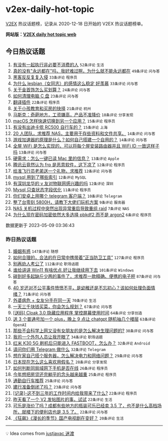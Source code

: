 # v2ex-daily-hot-topic

[V2EX](https://www.v2ex.com/) 热议话题榜，记录从 2020-12-18 日开始的 V2EX 热议话题榜单。

**网站版：[V2EX daily hot topic web](https://boojack.github.io/v2ex-daily-hot-topic-web/)**

## 今日热议话题

<!-- TODAY BEGIN -->

1. [有没有一起执行非必要不消费的人](https://www.v2ex.com/t/938467) `52条评论` `生活`
1. [真的没有"永远都在"吗，我好难过啊，为什么就不能永远都在](https://www.v2ex.com/t/938493) `49条评论` `问与答`
1. [黑客反反复复入侵](https://www.v2ex.com/t/938497) `33条评论` `程序员`
1. [为什么 lesbian（女同志）的感情这么稳定 好羡慕](https://www.v2ex.com/t/938487) `33条评论` `问与答`
1. [关于金首饰怎么买划算？](https://www.v2ex.com/t/938470) `24条评论` `问与答`
1. [如何清理电脑 C 盘](https://www.v2ex.com/t/938464) `23条评论` `问与答`
1. [翻译插件](https://www.v2ex.com/t/938453) `22条评论` `程序员`
1. [关于小孩教育和买房的抉择](https://www.v2ex.com/t/938468) `21条评论` `杭州`
1. [马斯克：奇葩地方，工资嫌高，产品不准降价](https://www.v2ex.com/t/938506) `18条评论` `分享发现`
1. [macOS 怎样快速切换到另一个应用？](https://www.v2ex.com/t/938510) `15条评论` `程序员`
1. [有没有出迪卡侬 RC500 自行车的？](https://www.v2ex.com/t/938461) `15条评论` `上海`
1. [20 人团队，求推荐 NAS，主要用于存些资料和文件共享。](https://www.v2ex.com/t/938472) `14条评论` `问与答`
1. [游戏加速器的原理是什么？如何自己搭建一个自用的？](https://www.v2ex.com/t/938458) `14条评论` `问与答`
1. [全屋 WiFi 是怎么实现的，可以将每个屋安装路由器并且 WiFi ID 一致这样子吗](https://www.v2ex.com/t/938463) `13条评论` `问与答`
1. [硬需求：怎么一键已读 Mac 里的信息？](https://www.v2ex.com/t/938454) `13条评论` `Apple`
1. [腾讯云竟然认为 frp 是恶意软件，这下凉了](https://www.v2ex.com/t/938528) `12条评论` `程序员`
1. [给准飞行员老弟送一个礼物，求推荐](https://www.v2ex.com/t/938512) `12条评论` `问与答`
1. [mysql 用到了哪些索引](https://www.v2ex.com/t/938507) `12条评论` `MySQL`
1. [有深圳龙华的 v 友对物联网感兴趣的吗](https://www.v2ex.com/t/938496) `12条评论` `深圳`
1. [Mysql 只查状态字段优化](https://www.v2ex.com/t/938494) `11条评论` `程序员`
1. [你们安卓上用哪个 telegram 客户端？](https://www.v2ex.com/t/938477) `10条评论` `Telegram`
1. [整了台零刻 5800H，请教下大佬们玩机方案](https://www.v2ex.com/t/938495) `9条评论` `服务器`
1. [NAS 关机过程中突然出现异常重启导致重组 raid](https://www.v2ex.com/t/938492) `7条评论` `NAS`
1. [为什么现在密码加密依然大多选择 pbkdf2 而不是 argon2](https://www.v2ex.com/t/938519) `6条评论` `程序员`

数据更新于 2023-05-09 03:36:43

<!-- TODAY END -->

### 昨日热议话题

<!-- YESTERDAY BEGIN -->

1. [婚姻有惑](https://www.v2ex.com/t/938137) `147条评论` `随想`
1. [如何合理的，合法的在日常中携带着“正当防卫工具”](https://www.v2ex.com/t/938259) `127条评论` `程序员`
1. [别再劝人考公了](https://www.v2ex.com/t/938211) `112条评论` `职场话题`
1. [谁给讲讲 Win11 有啥优点,好让我继续用下去](https://www.v2ex.com/t/938221) `101条评论` `Windows`
1. [碰到好多起缺斤少两的事件了，求推荐一款精确、便携的电子秤](https://www.v2ex.com/t/938142) `87条评论` `问与答`
1. [40 岁还对不公平事件愤愤不平，是幼稚还是不忘初心？该如何处理负面情绪？](https://www.v2ex.com/t/938222) `71条评论` `问与答`
1. [外婆病危 + 女友分手在同一天](https://www.v2ex.com/t/938311) `70条评论` `生活`
1. [一天三千块钱买菜，你会怎么规划？](https://www.v2ex.com/t/938229) `67条评论` `问与答`
1. [[送码] Cloak 3.0 隐藏应用程序 掌控屏幕使用时间](https://www.v2ex.com/t/938316) `64条评论` `分享创造`
1. [送 3 个普通号加一个 plus，晚上 9 点让 chatgpt 随机抽几个楼层](https://www.v2ex.com/t/938276) `63条评论` `OpenAI`
1. [那些不会科学上网又没有女朋友的是怎么解决生理问题的?](https://www.v2ex.com/t/938412) `38条评论` `问与答`
1. [我司一个外包人员让我开眼了](https://www.v2ex.com/t/938335) `34条评论` `职场话题`
1. [红米 K30 5G 刷机后只能进入 FASTBOOT，怎么办？](https://www.v2ex.com/t/938387) `32条评论` `Android`
1. [请问你们用 Telegram 做什么](https://www.v2ex.com/t/938294) `32条评论` `Telegram`
1. [想在家自己搭个服务器，怎么解决电力和网络问题？](https://www.v2ex.com/t/938208) `29条评论` `问与答`
1. [日本现在怎么这么喜欢用假名？](https://www.v2ex.com/t/938337) `28条评论` `分享发现`
1. [如何判断同局域网下手机是否在线](https://www.v2ex.com/t/938324) `26条评论` `程序员`
1. [今年想把房贷还完躺平的念头越来越重](https://www.v2ex.com/t/938367) `25条评论` `程序员`
1. [通勤自行车推荐](https://www.v2ex.com/t/938195) `25条评论` `问与答`
1. [建行准备倒闭了吗？](https://www.v2ex.com/t/938248) `23条评论` `问与答`
1. [[记录]-这不到三年的工作时间内给我带来了什么?](https://www.v2ex.com/t/938274) `22条评论` `程序员`
1. [昨天看了一个 V2 发帖图片的事，试试](https://www.v2ex.com/t/938187) `22条评论` `生活`
1. [可乐是涨价了吗？成都有些地方的瓶装可乐已经卖 3.5 了，也不是什么高档场所，就楼下的便利店也是 3.5 了。](https://www.v2ex.com/t/938166) `22条评论` `问与答`
1. [《狂飙》《漫长的季节》国产电视剧在变好？](https://www.v2ex.com/t/938281) `20条评论` `生活`

<!-- YESTERDAY END -->

---

💡 Idea comes from [justjavac 迷渡](https://github.com/justjavac/)
